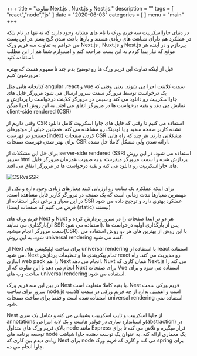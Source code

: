 +++
title = "تفاوت Next.js , Nuxt.js و Nest.js."
description = ""
tags = [
    "react","node","js"
]
date = "2020-06-03"
categories = [
]
menu = "main"
+++

در دنیای جاوااسکریپت سه فریم ورک با نام های مشابه وجود دارند که نه تنها در نام بلکه در عملکرد هم دارای شباهت های زیادی هستند و بارها باعث شدن گیج بشم .در این پست می خواهم به تفاوت سه فریم ورک Next.js , Nuxt.js و Nest.js بپردازم و در آینده هر موقع که نیاز پیدا کردم به این پست مراجعه کنم و امیدوارم شما هم از این مطلب استفاده کنید.

قبل از اینکه تفاوت این فریم ورک ها رو توضیح بدم چند تا مفهوم هست که بهتره مرورشون کنیم:

کتابخانه هایی مثل angular ،react و vue سمت کلاینت اجرا می شوند. یعنی وقتی که یک درخواست توسط مرورگر سمت سرور ارسال می شود مرورگر فایل های جاوااسکریپت رو دانلود می کند و سپس در مرورگر کلاینت درخواست را پردازش و نمایش می دهد و بقیه درخواست ها در مرورگر اتفاق می افتد.
به این روش اجرا میگن client-side rendered (CSR)

وقتی داریم از CSR استفاده می کنیم تا وقتی که فایل های جاوا اسکریپت کامل دانلود نشده کاربر صفحه سفید و یا لودینگ رو مشاهده می کنه. همچنین خیلی از موتورهای جستجو در فهرست(index) کردن صفحات CSR مشکلاتی دارند. هر چند که راه هایی برای بهتر شدن فهرست صفحات CSR ارائه شدن ولی مشکل کاملا حل نشده.

برای حل این مشکلات از server-side rendered (SSR) استفاده می شود. در این روش سرور html پردازش شده را سمت مرورگر میفرسته و به صورت همزمان مرورگر فایل های جاوااسکریپت رو دانلود می کنه و بقیه درخواست ها در مرورگر اتفاق می افتد.

![CSRvsSSR](/blog/public/static/images/post/CSRvsSSR.png)

برای اینکه عملکرد یک سایت رو ارزیابی کنند معیارهای زیادی وجود داره و یکی از مهمترین معیارها مدت زمانی است که یک صفحه در مرورگر کاربر قابل مشاهده است. در این معیار و برخی دیگر استفاده از SSR عملکرد بهتری دارد و ترجیح داده می شود (فرض می کنیم که صفحات ایستا (static) نیستند)

فریم ورک های Next و Nuxt هر دو در ابتدا صفحات را در سرور پردازش کرده و بارگذاری می نمایند(از SSR استفاده می شود). پس از بارگذاری اولیه درخواست ها سمت مرورگر انجام میشود(CSR). با این روش از بهترین های هر دو روش استفاده می شود. به این روش universal rendering گفته می شود.

از Next برای ساخت اپلیکیشن های universal rendering با استفاده از react استفاده می شود. Next تمام پیکربندی ها و تنظیمات پردازش react رو مدیریت می کند. راه اندازی web pack را هم Next انجام می دهد.
Nuxt همان کاری که Next.js می کند را انجام می دهد با این تفاوت که از Nuxt برای صفحات Vue استفاده می شود و برای ساخت وب های universal rendering استفاده می شود.

در بین این سه فریم ورک Nest با بقیه کاملا متفاوت است. Nest فریم ورکی سمت سرور برای ساخت node.js است و اهمیتی ندارد از چه فریم ورکی در سمت کلاینت استفاده شده است و فقط برای ساخت صفحات universal rendering استفاده نمی شود.

Nest از جاوا اسکریپت و تایپ اسکریپت پشیبانی می کنه و شامل یک سری annotations و استاندارد سازی در فولدر هاست و یک لایه انتزاعی(abstraction) در بالای فریم ورک های متداول node مانند Express قرار میگیره و تلاش می کنه تا برای توسعه برنامه های node یک معماری ارائه کنه.
به عنوان یک توسعه دهنده جاوا شباهت زیادی دیدم بین کاری که Nest برای node می کنه و کاری که فریم ورک spring برای جاوا انجام می ده.
